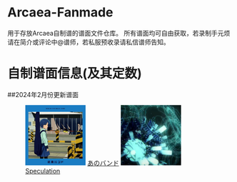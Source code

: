 # Arcaea-Fanmade
用于存放Arcaea自制谱的谱面文件仓库。
所有谱面均可自由获取，若录制手元烦请在简介或评论中@谱师，若私服预收录请私信谱师告知。

# 自制谱面信息(及其定数)

##2024年2月份更新谱面
<figure>
    <img src="/anoband/base.jpg" title="anoband" width="135" high="135"/> 
    <a href="/anoband">あのバンド</a>
    <img src="/speculation/base.jpg" title="speculation" width="135" high="135"/>
    <a href="/speculation">Speculation</a>
</figure>
